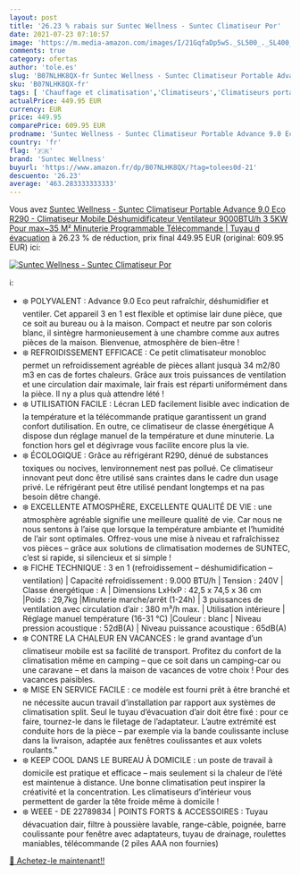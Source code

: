 ```yaml
---
layout: post
title: '26.23 % rabais sur Suntec Wellness - Suntec Climatiseur Por'
date: 2021-07-23 07:10:57
image: 'https://m.media-amazon.com/images/I/21GqfaDp5wS._SL500_._SL400_.jpg'
comments: true
category: ofertas
author: 'tole.es'
slug: 'B07NLHK8QX-fr Suntec Wellness - Suntec Climatiseur Portable Advance 9.0...'
sku: 'B07NLHK8QX-fr'
tags: [ 'Chauffage et climatisation','Climatiseurs','Climatiseurs portables','Cuisine et Maison','suntec wellness', ]
actualPrice: 449.95 EUR
currency: EUR
price: 449.95
comparePrice: 609.95 EUR
prodname: 'Suntec Wellness - Suntec Climatiseur Portable Advance 9.0 Eco R290 - Climatiseur Mobile  Déshumidificateur  Ventilateur  9000BTU/h  3 5KW  Pour max~35 M²  Minuterie Programmable  Télécommande | Tuyau d évacuation'
country: 'fr'
flag: '🇫🇷'
brand: 'Suntec Wellness'
buyurl: 'https://www.amazon.fr/dp/B07NLHK8QX/?tag=tolees0d-21'
descuento: '26.23'
average: '463.283333333333'
---
```


Vous avez [Suntec Wellness - Suntec Climatiseur Portable Advance 9.0 Eco R290 - Climatiseur Mobile  Déshumidificateur  Ventilateur  9000BTU/h  3 5KW  Pour max~35 M²  Minuterie Programmable  Télécommande | Tuyau d évacuation](https://www.amazon.fr/dp/B07NLHK8QX/?tag=tolees0d-21)  à  26.23 % de réduction, prix final  449.95 EUR (original: 609.95 EUR) ici:

[![Suntec Wellness - Suntec Climatiseur Por](https://m.media-amazon.com/images/I/21GqfaDp5wS._SL500_._SL400_.jpg)](https://www.amazon.fr/dp/B07NLHK8QX/?tag=tolees0d-21)

ℹ️:

- ❄️ POLYVALENT : Advance 9.0 Eco peut rafraîchir, déshumidifier et ventiler. Cet appareil 3 en 1 est flexible et optimise lair dune pièce, que ce soit au bureau ou à la maison. Compact et neutre par son coloris blanc, il sintègre harmonieusement à une chambre comme aux autres pièces de la maison. Bienvenue, atmosphère de bien-être !
- ❄️ REFROIDISSEMENT EFFICACE : Ce petit climatisateur monobloc permet un refroidissement agréable de pièces allant jusquà 34 m2/80 m3 en cas de fortes chaleurs. Grâce aux trois puissances de ventilation et une circulation dair maximale, lair frais est réparti uniformément dans la pièce. Il ny a plus quà attendre lété !
- ❄️ UTILISATION FACILE : Lécran LED facilement lisible avec indication de la température et la télécommande pratique garantissent un grand confort dutilisation. En outre, ce climatiseur de classe énergétique A dispose dun réglage manuel de la température et dune minuterie. La fonction hors gel et dégivrage vous facilite encore plus la vie.
- ❄️ ÉCOLOGIQUE : Grâce au réfrigérant R290, dénué de substances toxiques ou nocives, lenvironnement nest pas pollué. Ce climatiseur innovant peut donc être utilisé sans craintes dans le cadre dun usage privé. Le réfrigérant peut être utilisé pendant longtemps et na pas besoin dêtre changé.
- ❄️ EXCELLENTE ATMOSPHÈRE, EXCELLENTE QUALITÉ DE VIE : une atmosphère agréable signifie une meilleure qualité de vie. Car nous ne nous sentons à l’aise que lorsque la température ambiante et l’humidité de l’air sont optimales. Offrez-vous une mise à niveau et rafraîchissez vos pièces – grâce aux solutions de climatisation modernes de SUNTEC, c’est si rapide, si silencieux et si simple !
- ❄️ FICHE TECHNIQUE : 3 en 1 (refroidissement – déshumidification – ventilation) | Capacité refroidissement : 9.000 BTU/h | Tension : 240V | Classe énergétique : A | Dimensions LxHxP : 42,5 x 74,5 x 36 cm |Poids : 29,7kg |Minuterie marche/arrêt (1-24h) | 3 puissances de ventilation avec circulation d’air : 380 m³/h max. | Utilisation intérieure | Réglage manuel température (16-31 °C) |Couleur : blanc | Niveau pression acoustique : 52dB(A) | Niveau puissance acoustique : 65dB(A)
- ❄️ CONTRE LA CHALEUR EN VACANCES : le grand avantage d’un climatiseur mobile est sa facilité de transport. Profitez du confort de la climatisation même en camping – que ce soit dans un camping-car ou une caravane – et dans la maison de vacances de votre choix ! Pour des vacances paisibles.
- ❄️ MISE EN SERVICE FACILE : ce modèle est fourni prêt à être branché et ne nécessite aucun travail d’installation par rapport aux systèmes de climatisation split. Seul le tuyau d’évacuation d’air doit être fixé : pour ce faire, tournez-le dans le filetage de l’adaptateur. L’autre extrémité est conduite hors de la pièce – par exemple via la bande coulissante incluse dans la livraison, adaptée aux fenêtres coulissantes et aux volets roulants."
- ❄️ KEEP COOL DANS LE BUREAU À DOMICILE : un poste de travail à domicile est pratique et efficace – mais seulement si la chaleur de l’été est maintenue à distance. Une bonne climatisation peut inspirer la créativité et la concentration. Les climatiseurs d’intérieur vous permettent de garder la tête froide même à domicile !
- ❄️ WEEE - DE 22789834 | POINTS FORTS & ACCESSOIRES : Tuyau dévacuation dair, filtre à poussière lavable, range-câble, poignée, barre coulissante pour fenêtre avec adaptateurs, tuyau de drainage, roulettes maniables, télécommande (2 piles AAA non fournies)

[🛒 Achetez-le maintenant!!](https://www.amazon.fr/dp/B07NLHK8QX/?tag=tolees0d-21)
